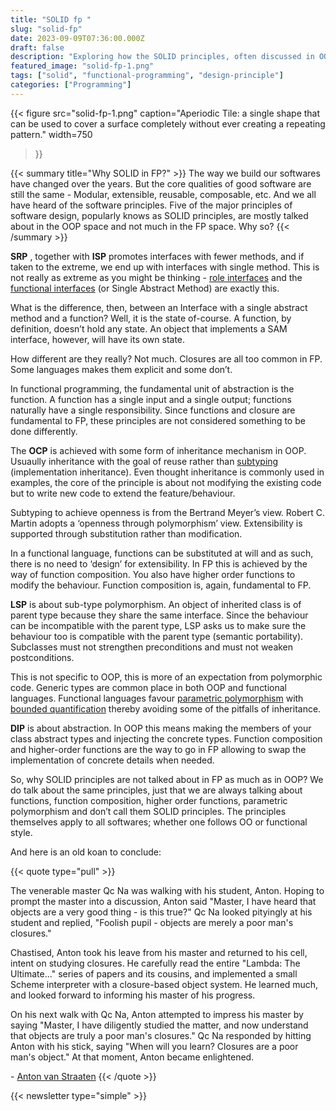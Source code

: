 ```yaml
---
title: "SOLID fp "
slug: "solid-fp"
date: 2023-09-09T07:36:00.000Z
draft: false
description: "Exploring how the SOLID principles, often discussed in OOP, apply to Functional Programming, focusing on functions, composition, and higher-order functions."
featured_image: "solid-fp-1.png"
tags: ["solid", "functional-programming", "design-principle"]
categories: ["Programming"]
---
```

{{< figure
    src="solid-fp-1.png"
    caption="Aperiodic Tile: a single shape that can be used to cover a surface completely without ever creating a repeating pattern."
    width=750
>}}

{{< summary title="Why SOLID in FP?" >}}
The way we build our softwares have changed over the years. But the core
qualities of good software are still the same - Modular, extensible, reusable,
composable, etc. And we all have heard of the software principles. Five of the
major principles of software design, popularly knows as SOLID principles, are
mostly talked about in the OOP space and not much in the FP space. Why so?
{{< /summary >}}

**SRP** , together with **ISP** promotes interfaces with fewer methods, and if
taken to the extreme, we end up with interfaces with single method. This is
not really as extreme as you might be thinking - [role interfaces](https://martinfowler.com/bliki/RoleInterface.html) and the
[functional interfaces](https://docs.oracle.com/en/java/javase/17/docs/api/java.base/java/util/function/package-summary.html) (or Single Abstract Method) are exactly this.

What is the difference, then, between an Interface with a single abstract
method and a function? Well, it is the state of-course. A function, by
definition, doesn’t hold any state. An object that implements a SAM interface,
however, will have its own state.

How different are they really? Not much. Closures are all too common in FP.
Some languages makes them explicit and some don’t.

In functional programming, the fundamental unit of abstraction is the
function. A function has a single input and a single output; functions
naturally have a single responsibility. Since functions and closure are
fundamental to FP, these principles are not considered something to be done
differently.

The **OCP** is achieved with some form of inheritance mechanism in OOP. Usuaully
inheritance with the goal of reuse rather than [subtyping](http://en.wikipedia.org/wiki/Subtype_polymorphism) (implementation
inheritance). Even thought inheritance is commonly used in examples, the core
of the principle is about not modifying the existing code but to write new
code to extend the feature/behaviour.

Subtyping to achieve openness is from the Bertrand Meyer’s view. Robert C.
Martin adopts a ‘openness through polymorphism’ view. Extensibility is
supported through substitution rather than modification.

In a functional language, functions can be substituted at will and as such,
there is no need to ‘design’ for extensibility. In FP this is achieved by the
way of function composition. You also have higher order functions to modify
the behaviour. Function composition is, again, fundamental to FP.

**LSP** is about sub-type polymorphism. An object of inherited class is of
parent type because they share the same interface. Since the behaviour can be
incompatible with the parent type, LSP asks us to make sure the behaviour too
is compatible with the parent type (semantic portability). Subclasses must not
strengthen preconditions and must not weaken postconditions.

This is not specific to OOP, this is more of an expectation from polymorphic
code. Generic types are common place in both OOP and functional languages.
Functional languages favour [parametric
polymorphism](http://en.wikipedia.org/wiki/Parametric_polymorphism) with
[bounded quantification](http://en.wikipedia.org/wiki/Bounded_quantification)
thereby avoiding some of the pitfalls of inheritance.

**DIP** is about abstraction. In OOP this means making the members of your
class abstract types and injecting the concrete types. Function composition
and higher-order functions are the way to go in FP allowing to swap the
implementation of concrete details when needed.

So, why SOLID principles are not talked about in FP as much as in OOP? We do
talk about the same principles, just that we are always talking about
functions, function composition, higher order functions, parametric
polymorphism and don’t call them SOLID principles. The principles themselves
apply to all softwares; whether one follows OO or functional style.

And here is an old koan to conclude:

{{< quote type="pull" >}}

The venerable master Qc Na was walking with his student, Anton. Hoping to
prompt the master into a discussion, Anton said "Master, I have heard that
objects are a very good thing - is this true?" Qc Na looked pityingly at his
student and replied, "Foolish pupil - objects are merely a poor man's
closures."

Chastised, Anton took his leave from his master and returned to his cell,
intent on studying closures. He carefully read the entire "Lambda: The
Ultimate..." series of papers and its cousins, and implemented a small Scheme
interpreter with a closure-based object system. He learned much, and looked
forward to informing his master of his progress.

On his next walk with Qc Na, Anton attempted to impress his master by saying
"Master, I have diligently studied the matter, and now understand that objects
are truly a poor man's closures." Qc Na responded by hitting Anton with his
stick, saying "When will you learn? Closures are a poor man's object." At that
moment, Anton became enlightened.

\- [Anton van Straaten](http://people.csail.mit.edu/gregs/ll1-discuss-archive-html/msg03277.html)
{{< /quote >}}

{{< newsletter type="simple" >}}
